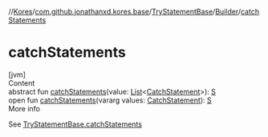 //[Kores](../../../index.md)/[com.github.jonathanxd.kores.base](../../index.md)/[TryStatementBase](../index.md)/[Builder](index.md)/[catchStatements](catch-statements.md)



# catchStatements  
[jvm]  
Content  
abstract fun [catchStatements](catch-statements.md)(value: [List](https://kotlinlang.org/api/latest/jvm/stdlib/kotlin.collections/-list/index.html)<[CatchStatement](../../-catch-statement/index.md)>): [S](index.md)  
open fun [catchStatements](catch-statements.md)(vararg values: [CatchStatement](../../-catch-statement/index.md)): [S](index.md)  
More info  


See [TryStatementBase.catchStatements](../catch-statements.md)

  



